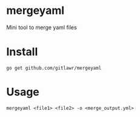 # mergeyaml
Mini tool to merge yaml files

# Install
```
go get github.com/gitlawr/mergeyaml
```

# Usage
```
mergeyaml <file1> <file2> -o <merge_output.yml>
```
